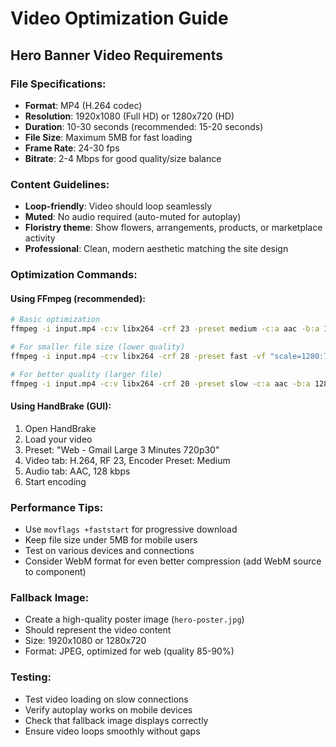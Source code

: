 # Video Optimization Guide

## Hero Banner Video Requirements

### File Specifications:
- **Format**: MP4 (H.264 codec)
- **Resolution**: 1920x1080 (Full HD) or 1280x720 (HD)
- **Duration**: 10-30 seconds (recommended: 15-20 seconds)
- **File Size**: Maximum 5MB for fast loading
- **Frame Rate**: 24-30 fps
- **Bitrate**: 2-4 Mbps for good quality/size balance

### Content Guidelines:
- **Loop-friendly**: Video should loop seamlessly
- **Muted**: No audio required (auto-muted for autoplay)
- **Floristry theme**: Show flowers, arrangements, products, or marketplace activity
- **Professional**: Clean, modern aesthetic matching the site design

### Optimization Commands:

#### Using FFmpeg (recommended):
```bash
# Basic optimization
ffmpeg -i input.mp4 -c:v libx264 -crf 23 -preset medium -c:a aac -b:a 128k -movflags +faststart hero-banner.mp4

# For smaller file size (lower quality)
ffmpeg -i input.mp4 -c:v libx264 -crf 28 -preset fast -vf "scale=1280:720" -c:a aac -b:a 96k -movflags +faststart hero-banner.mp4

# For better quality (larger file)
ffmpeg -i input.mp4 -c:v libx264 -crf 20 -preset slow -c:a aac -b:a 128k -movflags +faststart hero-banner.mp4
```

#### Using HandBrake (GUI):
1. Open HandBrake
2. Load your video
3. Preset: "Web - Gmail Large 3 Minutes 720p30"
4. Video tab: H.264, RF 23, Encoder Preset: Medium
5. Audio tab: AAC, 128 kbps
6. Start encoding

### Performance Tips:
- Use `movflags +faststart` for progressive download
- Keep file size under 5MB for mobile users
- Test on various devices and connections
- Consider WebM format for even better compression (add WebM source to component)

### Fallback Image:
- Create a high-quality poster image (`hero-poster.jpg`)
- Should represent the video content
- Size: 1920x1080 or 1280x720
- Format: JPEG, optimized for web (quality 85-90%)

### Testing:
- Test video loading on slow connections
- Verify autoplay works on mobile devices
- Check that fallback image displays correctly
- Ensure video loops smoothly without gaps
